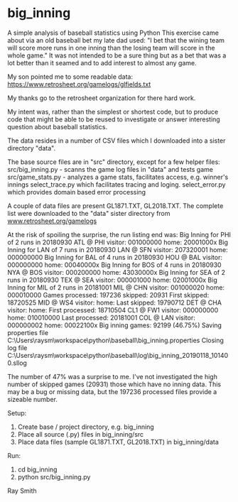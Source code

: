 # big_inning
A simple analysis of baseball statistics using Python
This exercise came about via an old baseball bet my late dad used:
"I bet that the wining team will score more runs in one inning than
the losing team will score in the whole game."
It was not intended to be a sure thing but as a bet that was a lot
better than it seamed and to add interest to almost any game.

My son pointed me to some readable data: 
  https://www.retrosheet.org/gamelogs/glfields.txt

My thanks go to the retrosheet organization for there hard work.

My intent was, rather than the simplest or shortest code, but
to produce code that might be able to be reused to investigate
or answer interesting question about baseball statistics.

The data resides in a number of CSV files which I downloaded into a sister
directory "data".

The base source files are in "src" directory, except for a few helper files:
  src/big_inning.py - scanns the game log files in "data" and tests game
  src/game_stats.py - analyzes a game stats, facilitates access, e.g. winner's innings
  select_trace.py which facilitates tracing and loging.
  select_error.py which provides domain based error processing

A couple of data files are present GL1871.TXT, GL2018.TXT.  The complete list were
downloaded to the "data" sister directory from www.retrosheet.org/gamelogs

At the risk of spoiling the surprise, the run listing end was:
 Big Inning for PHI of 2 runs in 20180930 ATL @ PHI visitor: 001000000 home: 20001000x
 Big Inning for LAN of 7 runs in 20180930 LAN @ SFN visitor: 207320001 home: 000000000
 Big Inning for BAL of 4 runs in 20180930 HOU @ BAL visitor: 000000000 home: 00040000x
 Big Inning for BOS of 4 runs in 20180930 NYA @ BOS visitor: 000200000 home: 43030000x
 Big Inning for SEA of 2 runs in 20180930 TEX @ SEA visitor: 000001000 home: 02001000x
 Big Inning for MIL of 2 runs in 20181001 MIL @ CHN visitor: 001000020 home: 000010000
 Games processed: 197236  skipped: 20931
 First skipped: 18720525 MID @ WS4 visitor:  home: 
 Last skipped: 19790712 DET @ CHA visitor:  home: 
 First processed: 18710504 CL1 @ FW1 visitor: 000000000 home: 010010000
 Last processed: 20181001 COL @ LAN visitor: 000000002 home: 00022100x
 Big inning games: 92199 (46.75%)
 Saving properties file C:\Users\raysm\workspace\python\baseball\big_inning.properties
 Closing log file C:\Users\raysm\workspace\python\baseball\log\big_inning_20190118_101400.sllog

The number of 47% was a surprise to me.  I've not investigated the high number of skipped games (20931) those
which have no inning data.  This may be a bug or missing data, but the 197236 processed files provide
a sizeable number.


Setup:
  1. Create base / project directory, e.g. big_inning
  2. Place all source (.py) files in big_inning/src
  3. Place data files (sample GL1871.TXT, GL2018.TXT) in big_inning/data
  
 Run:
   1. cd big_inning
   2. python src/big_inning.py
   
Ray Smith


